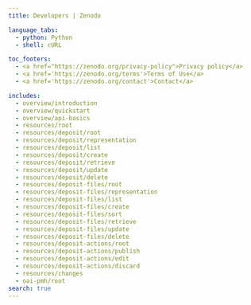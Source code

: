 ```yaml
---
title: Developers | Zenodo

language_tabs:
  - python: Python
  - shell: cURL

toc_footers:
  - <a href="https://zenodo.org/privacy-policy">Privacy policy</a>
  - <a href='https://zenodo.org/terms'>Terms of Use</a>
  - <a href='https://zenodo.org/contact'>Contact</a>

includes:
  - overview/introduction
  - overview/quickstart
  - overview/api-basics
  - resources/root
  - resources/deposit/root
  - resources/deposit/representation
  - resources/deposit/list
  - resources/deposit/create
  - resources/deposit/retrieve
  - resources/deposit/update
  - resources/deposit/delete
  - resources/deposit-files/root
  - resources/deposit-files/representation
  - resources/deposit-files/list
  - resources/deposit-files/create
  - resources/deposit-files/sort
  - resources/deposit-files/retrieve
  - resources/deposit-files/update
  - resources/deposit-files/delete
  - resources/deposit-actions/root
  - resources/deposit-actions/publish
  - resources/deposit-actions/edit
  - resources/deposit-actions/discard
  - resources/changes
  - oai-pmh/root
search: true
---
```

